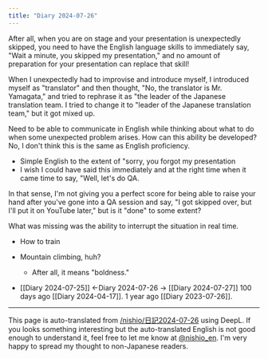 ```yaml
---
title: "Diary 2024-07-26"
---
```



After all, when you are on stage and your presentation is unexpectedly skipped, you need to have the English language skills to immediately say, "Wait a minute, you skipped my presentation," and no amount of preparation for your presentation can replace that skill!

When I unexpectedly had to improvise and introduce myself, I introduced myself as "translator" and then thought, "No, the translator is Mr. Yamagata," and tried to rephrase it as "the leader of the Japanese translation team. I tried to change it to "leader of the Japanese translation team," but it got mixed up.

Need to be able to communicate in English while thinking about what to do when some unexpected problem arises.
How can this ability be developed?
No, I don't think this is the same as English proficiency.
- Simple English to the extent of "sorry, you forgot my presentation
- I wish I could have said this immediately and at the right time when it came time to say, "Well, let's do QA.

In that sense, I'm not giving you a perfect score for being able to raise your hand after you've gone into a QA session and say, "I got skipped over, but I'll put it on YouTube later," but is it "done" to some extent?

What was missing was the ability to interrupt the situation in real time.
- How to train
- Mountain climbing, huh?
    - After all, it means "boldness."

- [[Diary 2024-07-25]] ←Diary 2024-07-26 → [[Diary 2024-07-27]]
100 days ago [[Diary 2024-04-17]].
1 year ago [[Diary 2023-07-26]].
---
This page is auto-translated from [/nishio/日記2024-07-26](https://scrapbox.io/nishio/日記2024-07-26) using DeepL. If you looks something interesting but the auto-translated English is not good enough to understand it, feel free to let me know at [@nishio_en](https://twitter.com/nishio_en). I'm very happy to spread my thought to non-Japanese readers.